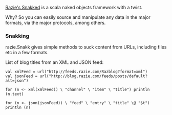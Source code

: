 
[Razie's Snakked](http://github.com/razie/snakked) is a scala naked objects framework with a twist.

Why? So you can easily source and manipulate any data in the major formats, via the major protocols, among others.


### Snakking

razie.Snakk gives simple methods to suck content from URLs, including files etc in a few formats.

List of blog titles from an XML and JSON feed:

    val xmlFeed = url("http://feeds.razie.com/Razblog?format=xml")
    val jsonFeed = url("http://blog.razie.com/feeds/posts/default?alt=json")

    for (n <- xml(xmlFeed)) \ "channel" \ "item" \ "title") println (n.text)

    for (n <- json(jsonFeed)) \ "feed" \ "entry" \ "title" \@ "$t") println (n)



